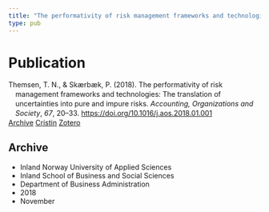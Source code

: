 ```yaml
---
title: "The performativity of risk management frameworks and technologies: The translation of uncertainties into pure and impure risks"
type: pub
---
```

<h1>Publication</h1>
<article id="csl-bib-container-FKV5498T" class="csl-bib-container">
  <div class="csl-bib-body" style="line-height: 1.35; padding-left: 1em; text-indent:-1em;">
  <div class="csl-entry">Themsen, T. N., &amp; Sk&#xE6;rb&#xE6;k, P. (2018). The performativity of risk management frameworks and technologies: The translation of uncertainties into pure and impure risks. <i>Accounting, Organizations and Society</i>, <i>67</i>, 20&#x2013;33. <a href="https://doi.org/10.1016/j.aos.2018.01.001">https://doi.org/10.1016/j.aos.2018.01.001</a></div>
</div>
  <div class="csl-bib-buttons">
    <a href="#taxonomy-article-FKV5498T" class="csl-bib-button">Archive</a>
    <a href="https://app.cristin.no/results/show.jsf?id=1627447" alt="Cristin URL" class="csl-bib-button">Cristin</a>
    <a href="http://zotero.org/groups/5022929/items/FKV5498T" alt="Zotero URL" class="csl-bib-button">Zotero</a>
  </div>
  <div id="csl-bib-meta-container-FKV5498T"></div>
</article>
<div id="csl-bib-meta-FKV5498T" class="csl-bib-meta">
  <article id="taxonomy-article-FKV5498T" class="taxonomy-article">
    <h1>Archive</h1>
    <ul>
      <li>Inland Norway University of Applied Sciences</li>
      <li>Inland School of Business and Social Sciences</li>
      <li>Department of Business Administration</li>
      <li>2018</li>
      <li>November</li>
    </ul>
  </article>
</div>
